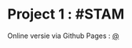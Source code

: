 # Project 1 : #STAM

Online versie via Github Pages : [@](https://pgm-2425-atwork-1.github.io/project-1-pgm-akdeniaz/)